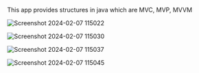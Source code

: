 This app provides structures in java which are MVC, MVP, MVVM





![Screenshot 2024-02-07 115022](https://github.com/gacmalony/StructuresofJava/assets/154236584/d2d3660f-b81b-41ce-81d5-8a052a27b887)




![Screenshot 2024-02-07 115030](https://github.com/gacmalony/StructuresofJava/assets/154236584/37adb77e-7e08-4c30-b2c0-51f191423abd)





![Screenshot 2024-02-07 115037](https://github.com/gacmalony/StructuresofJava/assets/154236584/9f3e74c1-42d2-4992-ae8a-183516f4ab2f)




![Screenshot 2024-02-07 115045](https://github.com/gacmalony/StructuresofJava/assets/154236584/0a561fa0-74d8-45aa-b21b-8d98b95b2cc3)
